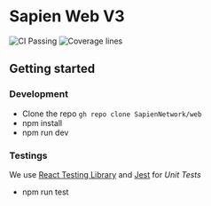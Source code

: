 # Sapien Web V3

![CI Passing](https://github.com/SapienNetwork/web/workflows/CI/badge.svg)
![Coverage lines](https://github.com/SapienNetwork/web/badges/badge-lines.svg)

## Getting started

### Development

- Clone the repo `gh repo clone SapienNetwork/web`
- npm install
- npm run dev

### Testings

We use [React Testing Library](https://testing-library.com/) and [Jest](https://jestjs.io/) for _Unit Tests_

- npm run test
